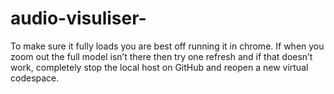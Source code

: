 # audio-visuliser-

To make sure it fully loads you are best off running it in chrome. If when you zoom out the full model isn’t there then try one refresh and if that doesn’t work, completely stop the local host on GitHub and reopen a new virtual codespace.
